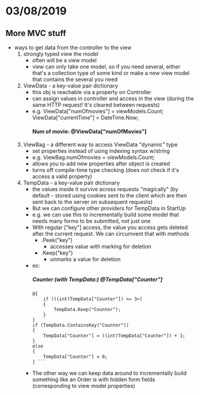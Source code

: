 # 03/08/2019

## More MVC stuff
- ways to get data from the controller to the view
    1. strongly typed view the model
        - often will be a view model
        - view can only take one model, so if you need several, either that's a collection type of some kind or make a new view model that contains the several you need
    2. ViewData - a key-value pair dictionary
        - this obj is reachable via a property on Controller
        - can assign values in controller and access in the view (during the same HTTP request! It's cleared between requests)
        - e.g. ViewData["numOfmovies"] = viewModels.Count; 
               ViewData["currentTime"] = DateTime.Now;
               <h4>Num of movie: @ViewData["numOfMovies"]</h4>
    3. ViewBag - a different way to access ViewData "dynamic" type
        - set properties instead of using indexing syntax w/string
        - e.g. ViewBag.numOfmovies = viewModels.Count; 
        - allows you to add new properties after object is created
        - turns off compile-time type checking (does not check if it's access a valid property)
    4. TempData - a key-value pair dictionary
        - the values inside it survive across requests "magically" (by default - stored using cookies sent to the client which are then sent back to the server on subsequent requests)
        - But we can configure  other providers for TempData in StartUp
        - e.g. we can use this to incrementally build some model that needs many forms to be submitted,  not just one
        - With regular ["key"] access, the value you access gets deleted after the current request.  We can circumvent that with methods 
            - .Peek("key")
                - accesses value with marking for deletion
            - .Keep("key")
                - unmarks a value for deletion
        - ex: <h5>Counter (with TempData:) @TempData["Counter"]</h5>
            ```cshtml
            @{
                if (((int)TempData["Counter"]) <= 3>)
                {
                    TempData.Keep("Counter");
                }
            }
            if (TempData.ContainsKey("Counter"))
            {
                TempData["Counter"] = ((int)TempData["Counter"]) + 1;
            }
            else
            {
                TempData["Counter"] = 0;
            } ```
        - The other way we can keep data around to incrementally build something like an Order is with hidden form fields (corresponding to view model properties)